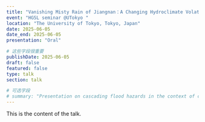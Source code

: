 ```yaml
---
title: "Vanishing Misty Rain of Jiangnan：A Changing Hydroclimate Volatility Perspective"
event: "HGSL seminar @UTokyo "
location: "The University of Tokyo, Tokyo, Japan"
date: 2025-06-05
date_end: 2025-06-05
presentation: "Oral"

# 这些字段很重要
publishDate: 2025-06-05
draft: false
featured: false
type: talk
section: talk

# 可选字段
# summary: "Presentation on cascading flood hazards in the context of climate change."
---
```


This is the content of the talk.